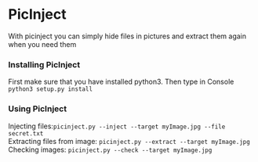 # PicInject
With picinject you can simply hide files in pictures and extract them again when you need them

### Installing PicInject
First make sure that you have installed python3.
Then type in Console ```python3 setup.py install```


### Using PicInject

Injecting files:```picinject.py --inject --target myImage.jpg --file secret.txt```  
Extracting files from image: ```picinject.py --extract --target myImage.jpg```  
Checking images: ```picinject.py --check --target myImage.jpg```

